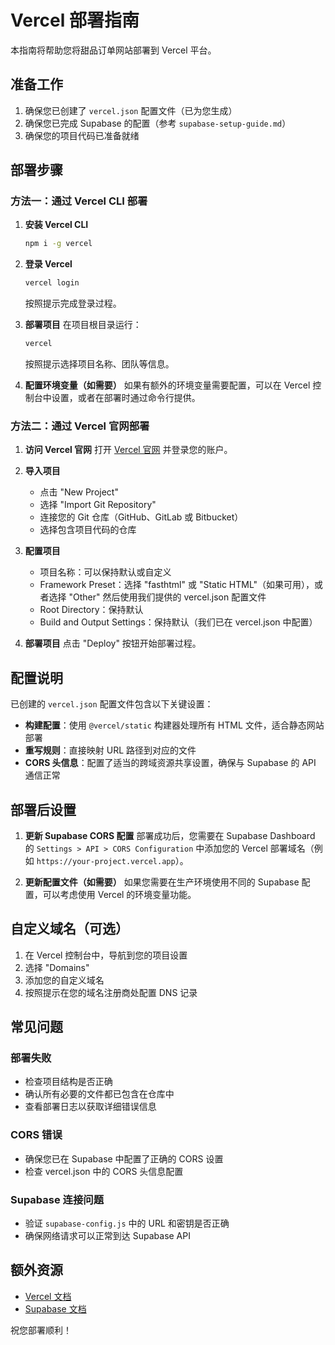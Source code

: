 # Vercel 部署指南

本指南将帮助您将甜品订单网站部署到 Vercel 平台。

## 准备工作

1. 确保您已创建了 `vercel.json` 配置文件（已为您生成）
2. 确保您已完成 Supabase 的配置（参考 `supabase-setup-guide.md`）
3. 确保您的项目代码已准备就绪

## 部署步骤

### 方法一：通过 Vercel CLI 部署

1. **安装 Vercel CLI**
   ```bash
   npm i -g vercel
   ```

2. **登录 Vercel**
   ```bash
   vercel login
   ```
   按照提示完成登录过程。

3. **部署项目**
   在项目根目录运行：
   ```bash
   vercel
   ```
   按照提示选择项目名称、团队等信息。

4. **配置环境变量（如需要）**
   如果有额外的环境变量需要配置，可以在 Vercel 控制台中设置，或者在部署时通过命令行提供。

### 方法二：通过 Vercel 官网部署

1. **访问 Vercel 官网**
   打开 [Vercel 官网](https://vercel.com) 并登录您的账户。

2. **导入项目**
   - 点击 "New Project"
   - 选择 "Import Git Repository"
   - 连接您的 Git 仓库（GitHub、GitLab 或 Bitbucket）
   - 选择包含项目代码的仓库

3. **配置项目**
   - 项目名称：可以保持默认或自定义
   - Framework Preset：选择 "fasthtml" 或 "Static HTML"（如果可用），或者选择 "Other" 然后使用我们提供的 vercel.json 配置文件
   - Root Directory：保持默认
   - Build and Output Settings：保持默认（我们已在 vercel.json 中配置）

4. **部署项目**
   点击 "Deploy" 按钮开始部署过程。

## 配置说明

已创建的 `vercel.json` 配置文件包含以下关键设置：

- **构建配置**：使用 `@vercel/static` 构建器处理所有 HTML 文件，适合静态网站部署
- **重写规则**：直接映射 URL 路径到对应的文件
- **CORS 头信息**：配置了适当的跨域资源共享设置，确保与 Supabase 的 API 通信正常

## 部署后设置

1. **更新 Supabase CORS 配置**
   部署成功后，您需要在 Supabase Dashboard 的 `Settings > API > CORS Configuration` 中添加您的 Vercel 部署域名（例如 `https://your-project.vercel.app`）。

2. **更新配置文件（如需要）**
   如果您需要在生产环境使用不同的 Supabase 配置，可以考虑使用 Vercel 的环境变量功能。

## 自定义域名（可选）

1. 在 Vercel 控制台中，导航到您的项目设置
2. 选择 "Domains"
3. 添加您的自定义域名
4. 按照提示在您的域名注册商处配置 DNS 记录

## 常见问题

### 部署失败
- 检查项目结构是否正确
- 确认所有必要的文件都已包含在仓库中
- 查看部署日志以获取详细错误信息

### CORS 错误
- 确保您已在 Supabase 中配置了正确的 CORS 设置
- 检查 vercel.json 中的 CORS 头信息配置

### Supabase 连接问题
- 验证 `supabase-config.js` 中的 URL 和密钥是否正确
- 确保网络请求可以正常到达 Supabase API

## 额外资源

- [Vercel 文档](https://vercel.com/docs)
- [Supabase 文档](https://supabase.com/docs)

祝您部署顺利！